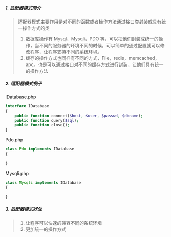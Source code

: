 ##### 1. 适配器模式简介

> 适配器模式主要作用是对不同的函数或者操作方法通过接口类封装成具有统一操作方式的类
>
> 1. 数据库操作有 Mysql，Mysqli，PDO 等，可以把他们封装成统一的操作，当不同的服务器的环境不同的时候，可以简单的通过配置就可以修改程序，让程序支持不同的系统环境。
> 2. 缓存的操作方式也同样有不同的方式，File，redis，memcached，apc。也是可以通过接口对不同的缓存方式进行封装，让他们具有统一的操作方法

##### 2. 适配器模式例子

 IDatabase.php

```PHP
interface IDatabase
{
	public function connect($host, $user, $passwd, $dbname);
    public function query($sql);
    public function close();
}
```

Pdo.php

```PHP
class Pdo implements IDatabase
{
    
}
```

Mysqli.php

```PHP
class Mysqli implements IDatabase
{
    
}
```

##### 3. 适配器模式好处

> 1. 让程序可以快速的兼容不同的系统环境
> 2. 更加统一的操作方式